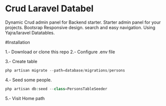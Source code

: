 # Crud Laravel Databel
Dynamic Crud admin panel for Backend starter. Starter admin panel for your projects. Bootsrap Responsive design. search and easy navigation. Using Yajra/laravel Datatables.

#Installation

1.- Download or clone this repo
2.- Configure .env file

3.- Create table
```php
php artisan migrate --path=database/migrations/persons
```
4.- Seed some people.
```php
php artisan db:seed --class=PersonsTableSeeder
```
5.- Visit Home path

